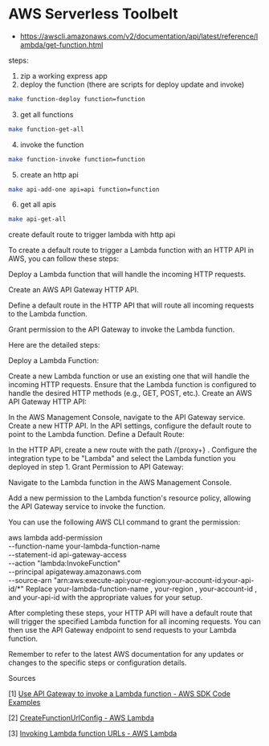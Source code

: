 # AWS Serverless Toolbelt

- https://awscli.amazonaws.com/v2/documentation/api/latest/reference/lambda/get-function.html

steps:

1. zip a working express app
2. deploy the function (there are scripts for deploy update and invoke)

```sh
make function-deploy function=function
```

3. get all functions

```sh
make function-get-all
```

4. invoke the function

```sh
make function-invoke function=function
```

5. create an http api

```sh
make api-add-one api=api function=function
```

6. get all apis

```sh
make api-get-all
```

create default route to trigger lambda with http api

To create a default route to trigger a Lambda function with an HTTP API in AWS, you can follow these steps:

Deploy a Lambda function that will handle the incoming HTTP requests.

Create an AWS API Gateway HTTP API.

Define a default route in the HTTP API that will route all incoming requests to the Lambda function.

Grant permission to the API Gateway to invoke the Lambda function.

Here are the detailed steps:

Deploy a Lambda Function:

Create a new Lambda function or use an existing one that will handle the incoming HTTP requests.
Ensure that the Lambda function is configured to handle the desired HTTP methods (e.g., GET, POST, etc.).
Create an AWS API Gateway HTTP API:

In the AWS Management Console, navigate to the API Gateway service.
Create a new HTTP API.
In the API settings, configure the default route to point to the Lambda function.
Define a Default Route:

In the HTTP API, create a new route with the path
/{proxy+}
.
Configure the integration type to be "Lambda" and select the Lambda function you deployed in step 1.
Grant Permission to API Gateway:

Navigate to the Lambda function in the AWS Management Console.

Add a new permission to the Lambda function's resource policy, allowing the API Gateway service to invoke the function.

You can use the following AWS CLI command to grant the permission:

aws lambda add-permission \
 --function-name your-lambda-function-name \
 --statement-id api-gateway-access \
 --action "lambda:InvokeFunction" \
 --principal apigateway.amazonaws.com \
 --source-arn "arn:aws:execute-api:your-region:your-account-id:your-api-id/\*"
Replace
your-lambda-function-name
,
your-region
,
your-account-id
, and
your-api-id
with the appropriate values for your setup.

After completing these steps, your HTTP API will have a default route that will trigger the specified Lambda function for all incoming requests. You can then use the API Gateway endpoint to send requests to your Lambda function.

Remember to refer to the latest AWS documentation for any updates or changes to the specific steps or configuration details.

Sources

[1] [Use API Gateway to invoke a Lambda function - AWS SDK Code Examples](https://docs.aws.amazon.com/code-library/latest/ug/cross_LambdaAPIGateway_python_3_topic.html)

[2] [CreateFunctionUrlConfig - AWS Lambda](https://docs.aws.amazon.com/lambda/latest/api/API_CreateFunctionUrlConfig.html)

[3] [Invoking Lambda function URLs - AWS Lambda](https://docs.aws.amazon.com/lambda/latest/dg/urls-invocation.html)
